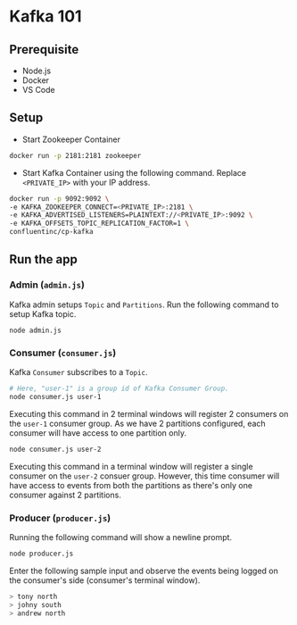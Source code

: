 # Kafka 101

## Prerequisite

- Node.js
- Docker
- VS Code

## Setup

- Start Zookeeper Container

```bash
docker run -p 2181:2181 zookeeper
```

- Start Kafka Container using the following command. Replace `<PRIVATE_IP>` with your IP address.

```bash
docker run -p 9092:9092 \
-e KAFKA_ZOOKEEPER_CONNECT=<PRIVATE_IP>:2181 \
-e KAFKA_ADVERTISED_LISTENERS=PLAINTEXT://<PRIVATE_IP>:9092 \
-e KAFKA_OFFSETS_TOPIC_REPLICATION_FACTOR=1 \
confluentinc/cp-kafka
```

## Run the app

### Admin (`admin.js`)
Kafka admin setups `Topic` and `Partitions`. Run the following command to setup Kafka topic.

```shell
node admin.js
```

### Consumer (`consumer.js`)

Kafka `Consumer` subscribes to a `Topic`.

```bash
# Here, "user-1" is a group id of Kafka Consumer Group.
node consumer.js user-1
```

Executing this command in 2 terminal windows will register 2 consumers on the `user-1` consumer group. As we have 2 partitions configured, each consumer will have access to one partition only.

```bash
node consumer.js user-2
```

Executing this command in a terminal window will register a single consumer on the `user-2` consuer group. However, this time consumer will have access to events from both the partitions as there's only one consumer against 2 partitions.

### Producer (`producer.js`)

Running the following command will show a newline prompt.

```bash
node producer.js 
```

Enter the following sample input and observe the events being logged on the consumer's side (consumer's terminal window).

```bash
> tony north
> johny south
> andrew north
```
